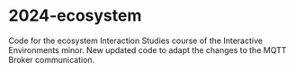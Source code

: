 # 2024-ecosystem
Code for the ecosystem Interaction Studies course of the Interactive Environments minor.
New updated code to adapt the changes to the MQTT Broker communication.